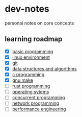 # dev-notes

personal notes on core concepts

## learning roadmap

- [x] [basic programming](https://dev.java/learn/)
- [x] [linux environment](https://linuxcommand.org/index.php)
- [x] [git](https://beej.us/guide/bggit/html/split/)
- [x] [data structures and algorithms](https://www.cs.mcgill.ca/~jeromew/comp251.html)
- [x] [c programming](https://beej.us/guide/bgc/)
- [x] [gnu make](https://makefiletutorial.com/)
- [ ] [rust programming](https://doc.rust-lang.org/book/)
- [ ] [operating sytems](https://student.cs.uwaterloo.ca/~cs350/W25/reading.shtml)
- [ ] [concurrent programming](https://marabos.nl/atomics/)
- [ ] [network programming](https://beej.us/guide/bgnet/)
- [ ] [performance engineering](https://en.algorithmica.org/hpc/)
